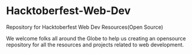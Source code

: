 # Hacktoberfest-Web-Dev
Repository for Hacktoberfest Web Dev Resources(Open Source)

We welcome folks all around the Globe to help us creating an opensource repository for all the resources and projects related to web development.
